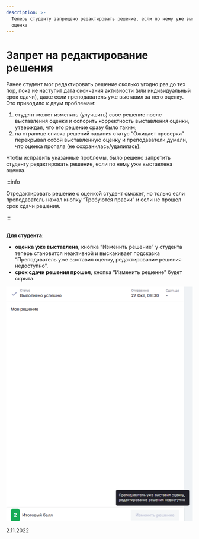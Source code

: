 ```yaml
---
description: >-
  Теперь студенту запрещено редактировать решение, если по нему уже выставлена
  оценка
---
```


# Запрет на редактирование решения

Ранее студент мог редактировать решение сколько угодно раз до тех пор, пока не наступит дата окончания активности (или индивидуальный срок сдачи), даже если преподаватель уже выставил за него оценку. Это приводило к двум проблемам:

1. студент может изменить (улучшить) свое решение после выставления оценки и оспорить корректность выставления оценки, утверждая, что его решение сразу было таким;
2. на странице списка решений задания статус “Ожидает проверки” перекрывал собой выставленную оценку и преподаватели думали, что оценка пропала (не сохранилась/удалилась).

Чтобы исправить указанные проблемы, было решено запретить студенту редактировать решение, если по нему уже выставлена оценка.

:::info

Отредактировать решение с оценкой студент сможет, но только если преподаватель нажал кнопку “Требуются правки” и если не прошел срок сдачи решения.

:::

\
**Для студента:**

* **оценка уже выставлена**, кнопка “Изменить решение” у студента теперь становится неактивной и выскакивает подсказка “Преподаватель уже выставил оценку, редактирование решения недоступно”.
* **срок сдачи решения прошел**, кнопка “Изменить решение” будет скрыта.

![](<../../.gitbook/assets/image (21) (4).png>)

2.11.2022
